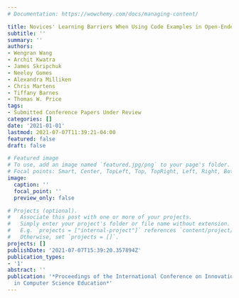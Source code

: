 ```yaml
---
# Documentation: https://wowchemy.com/docs/managing-content/

title: Novices' Learning Barriers When Using Code Examples in Open-Ended Programming
subtitle: ''
summary: ''
authors:
- Wengran Wang
- Archit Kwatra
- James Skripchuk
- Neeloy Gomes
- Alexandra Milliken
- Chris Martens
- Tiffany Barnes
- Thomas W. Price
tags:
- Submitted Conference Papers Under Review
categories: []
date: '2021-01-01'
lastmod: 2021-07-07T11:39:21-04:00
featured: false
draft: false

# Featured image
# To use, add an image named `featured.jpg/png` to your page's folder.
# Focal points: Smart, Center, TopLeft, Top, TopRight, Left, Right, BottomLeft, Bottom, BottomRight.
image:
  caption: ''
  focal_point: ''
  preview_only: false

# Projects (optional).
#   Associate this post with one or more of your projects.
#   Simply enter your project's folder or file name without extension.
#   E.g. `projects = ["internal-project"]` references `content/project/deep-learning/index.md`.
#   Otherwise, set `projects = []`.
projects: []
publishDate: '2021-07-07T15:39:20.357894Z'
publication_types:
- '1'
abstract: ''
publication: '*Proceedings of the International Conference on Innovation and Technology
  in Computer Science Education*'
---
```

